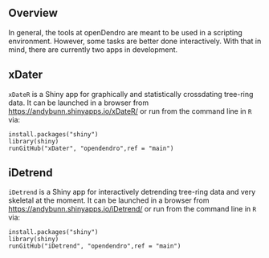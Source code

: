 ## Overview
In general, the tools at openDendro are meant to be used in a scripting environment. However, some tasks are better done interactively. With that in mind, there are currently two apps in development. 

## xDater
`xDateR` is a Shiny app for graphically and statistically crossdating tree-ring data. It can be launched in a browser from https://andybunn.shinyapps.io/xDateR/ or run from the command line in `R` via:

```
install.packages("shiny")
library(shiny)
runGitHub("xDater", "opendendro",ref = "main")
```

## iDetrend 
`iDetrend` is a Shiny app for interactively detrending tree-ring data and very skeletal at the moment. It can be launched in a browser from https://andybunn.shinyapps.io/iDetrend/ or run from the command line in `R` via:

```
install.packages("shiny")
library(shiny)
runGitHub("iDetrend", "opendendro",ref = "main")
```
